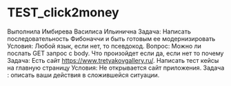 # TEST_click2money
Выполнила Имбирева Василиса Ильинична
Задача: Написать последовательность Фибоначчи и быть готовым ее модернизировать
Условия: Любой язык, если нет, то псевдокод.
Вопрос: Можно ли послать GET запрос с body. Что произойдет если да, если нет то почему
Задача: Есть сайт https://www.tretyakovgallery.ru/. Написать тест кейсы на главную страницу 
Условия: Не открывается сайт приложения. Задача : описать ваши действия в сложившейся ситуации.
